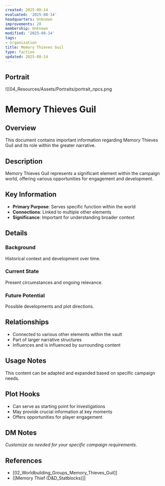 ```yaml
---
created: 2025-08-14
evaluated: '2025-08-14'
headquarters: Unknown
improvements: 20
membership: Unknown
modified: '2025-08-14'
tags:
- organization
title: Memory Thieves Guil
type: faction
updated: 2025-08-14
---
```


## Portrait
![[04_Resources/Assets/Portraits/portrait_npcs.png

# Memory Thieves Guil

## Overview
This document contains important information regarding Memory Thieves Guil and its role within the greater narrative.

## Description
Memory Thieves Guil represents a significant element within the campaign world, offering various opportunities for engagement and development.

## Key Information
- **Primary Purpose**: Serves specific function within the world
- **Connections**: Linked to multiple other elements
- **Significance**: Important for understanding broader context

## Details
### Background
Historical context and development over time.

### Current State
Present circumstances and ongoing relevance.

### Future Potential
Possible developments and plot directions.

## Relationships
- Connected to various other elements within the vault
- Part of larger narrative structures
- Influences and is influenced by surrounding content

## Usage Notes
This content can be adapted and expanded based on specific campaign needs.

## Plot Hooks
- Can serve as starting point for investigations
- May provide crucial information at key moments
- Offers opportunities for player engagement

## DM Notes
*Customize as needed for your specific campaign requirements.*

## References

- [02_Worldbuilding_Groups_Memory_Thieves_Guil]]
- [[Memory Thief (D&D_Statblocks)]]
